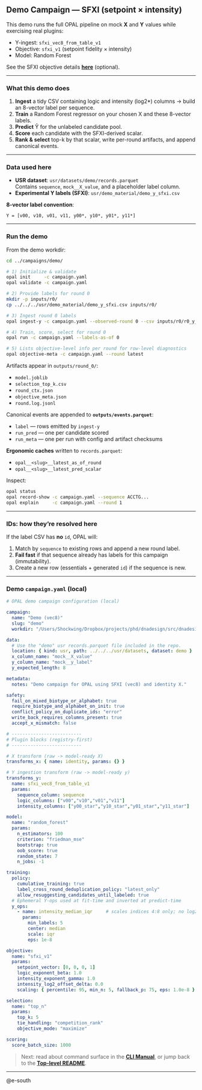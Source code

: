 ## Demo Campaign — SFXI (setpoint × intensity)

This demo runs the full OPAL pipeline on mock **X** and **Y** values while exercising real plugins:

- Y-ingest: `sfxi_vec8_from_table_v1`
- Objective: `sfxi_v1` (setpoint fidelity × intensity)
- Model: Random Forest

See the SFXI objective details [**here**](./src/objectives/DOCS/setpoint_fidelity_x_intensity.md) (optional).

---

### What this demo does

1. **Ingest** a tidy CSV containing logic and intensity (log2*) columns → build an 8-vector label per sequence.  
2. **Train** a Random Forest regressor on your chosen X and these 8-vector labels.  
3. **Predict** Ŷ for the unlabeled candidate pool.  
4. **Score** each candidate with the SFXI-derived scalar.  
5. **Rank & select** top-k by that scalar, write per-round artifacts, and append canonical events.

---

### Data used here

- **USR dataset**: `usr/datasets/demo/records.parquet`  
  Contains `sequence`, `mock__X_value`, and a placeholder label column.
- **Experimental Y labels (SFXI)**: `usr/demo_material/demo_y_sfxi.csv`

**8-vector label convention**:

````
Y = [v00, v10, v01, v11, y00*, y10*, y01*, y11*]
````

---

### Run the demo

From the demo workdir:

```bash
cd ../campaigns/demo/

# 1) Initialize & validate
opal init     -c campaign.yaml
opal validate -c campaign.yaml

# 2) Provide labels for round 0
mkdir -p inputs/r0/
cp ../../../usr/demo_material/demo_y_sfxi.csv inputs/r0/

# 3) Ingest round 0 labels
opal ingest-y -c campaign.yaml --observed-round 0 --csv inputs/r0/r0_y_sfxi.csv

# 4) Train, score, select for round 0
opal run -c campaign.yaml --labels-as-of 0

# 5) Lists objective‑level info per round for row‑level diagnostics
opal objective-meta -c campaign.yaml --round latest
````

Artifacts appear in `outputs/round_0/`:

* `model.joblib`
* `selection_top_k.csv`
* `round_ctx.json`
* `objective_meta.json`
* `round.log.jsonl`

Canonical events are appended to **`outputs/events.parquet`**:

* `label` — rows emitted by `ingest-y`
* `run_pred` — one per candidate scored
* `run_meta` — one per run with config and artifact checksums

**Ergonomic caches** written to `records.parquet`:

* `opal__<slug>__latest_as_of_round`
* `opal__<slug>__latest_pred_scalar`

Inspect:

```bash
opal status
opal record-show -c campaign.yaml --sequence ACCTG...
opal explain     -c campaign.yaml --round 1
```

---

### IDs: how they’re resolved here

If the label CSV has **no** `id`, OPAL will:

1. Match by `sequence` to existing rows and append a new round label.
2. **Fail fast** if that sequence already has labels for this campaign (immutability).
3. Create a new row (essentials + generated `id`) if the sequence is new.

---

### Demo `campaign.yaml` (local)

```yaml
# OPAL demo campaign configuration (local)

campaign:
  name: "Demo (vec8)"
  slug: "demo"
  workdir: "/Users/Shockwing/Dropbox/projects/phd/dnadesign/src/dnadesign/opal/campaigns/demo"

data:
  # Use the "demo" usr records.parquet file included in the repo.
  location: { kind: usr, path: ../../../usr/datasets, dataset: demo }
  x_column_name: "mock__X_value"
  y_column_name: "mock__y_label"
  y_expected_length: 8

metadata:
  notes: "Demo campaign for OPAL using SFXI (vec8) and identity X."

safety:
  fail_on_mixed_biotype_or_alphabet: true
  require_biotype_and_alphabet_on_init: true
  conflict_policy_on_duplicate_ids: "error"
  write_back_requires_columns_present: true
  accept_x_mismatch: false

# --------------------------
# Plugin blocks (registry-first)
# --------------------------

# X transform (raw -> model-ready X)
transforms_x: { name: identity, params: {} }

# Y ingestion transform (raw -> model-ready y)
transforms_y:
  name: sfxi_vec8_from_table_v1
  params:
    sequence_column: sequence
    logic_columns: ["v00","v10","v01","v11"]
    intensity_columns: ["y00_star","y10_star","y01_star","y11_star"]

model:
  name: "random_forest"
  params:
    n_estimators: 100
    criterion: "friedman_mse"
    bootstrap: true
    oob_score: true
    random_state: 7
    n_jobs: -1

training:
  policy:
    cumulative_training: true
    label_cross_round_deduplication_policy: "latest_only"
    allow_resuggesting_candidates_until_labeled: true
  # Ephemeral Y-ops used at fit-time and inverted at predict-time
  y_ops:
    - name: intensity_median_iqr     # scales indices 4:8 only; no log2 changes here
      params:
        min_labels: 5
        center: median
        scale: iqr
        eps: 1e-8

objective:
  name: "sfxi_v1"
  params:
    setpoint_vector: [0, 0, 0, 1]
    logic_exponent_beta: 1.0
    intensity_exponent_gamma: 1.0
    intensity_log2_offset_delta: 0.0
    scaling: { percentile: 95, min_n: 5, fallback_p: 75, eps: 1.0e-8 }

selection:
  name: "top_n"
  params:
    top_k: 5
    tie_handling: "competition_rank"
    objective_mode: "maximize"

scoring:
  score_batch_size: 1000
```

> Next: read about command surface in the **[CLI Manual](./src/cli/README.md)**, or jump back to the **[Top-level README](./README.md)**.

---

@e-south